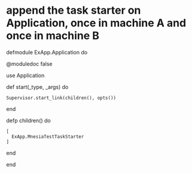 

# append the task starter on Application, once in machine A and once in machine B

defmodule ExApp.Application do
  
  @moduledoc false

  use Application

  def start(_type, _args) do
  
    Supervisor.start_link(children(), opts())
  
  end
  
  defp children() do
  
  	[
      ExApp.MnesiaTestTaskStarter
  	]
  
  end
 
end